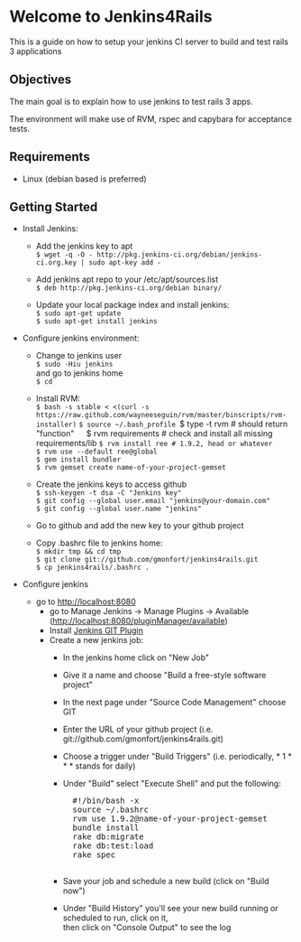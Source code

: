 Welcome to  Jenkins4Rails
=========================

This is a guide on how to setup your jenkins CI server to build and test rails 3 applications

Objectives
----------

The main goal is to explain how to use jenkins to test rails 3 apps. 

The environment will make use of RVM, rspec and capybara for acceptance tests.

Requirements
------------

* Linux (debian based is preferred)

Getting Started
---------------

* Install Jenkins:

	* Add the jenkins key to apt  
		`$ wget -q -O - http://pkg.jenkins-ci.org/debian/jenkins-ci.org.key | sudo apt-key add -`

	* Add jenkins apt repo to your /etc/apt/sources.list  
		`$ deb http://pkg.jenkins-ci.org/debian binary/`

	* Update your local package index and install jenkins:  
		`$ sudo apt-get update`  
		`$ sudo apt-get install jenkins`

* Configure jenkins environment:  

	* Change to jenkins user  
		`$ sudo -Hiu jenkins`  
		and go to jenkins home  
		`$ cd`

	* Install RVM:  
		`$ bash -s stable < <(curl -s https://raw.github.com/wayneeseguin/rvm/master/binscripts/rvm-installer)`
		`$ source ~/.bash_profile
		`$ type -t rvm # should return "function"`  
		`$ rvm requirements # check and install all missing requirements/lib 
		`$ rvm install ree # 1.9.2, head or whatever`  
		`$ rvm use --default ree@global`  
		`$ gem install bundler`  
		`$ rvm gemset create name-of-your-project-gemset`  

	* Create the jenkins keys to access github  
		`$ ssh-keygen -t dsa -C "Jenkins key"`  
		`$ git config --global user.email "jenkins@your-domain.com"`  
		`$ git config --global user.name "jenkins"`  

	* Go to github and add the new key to your github project
	
	* Copy .bashrc file to jenkins home:  
		`$ mkdir tmp && cd tmp`  
		`$ git clone git://github.com/gmonfort/jenkins4rails.git`  
		`$ cp jenkins4rails/.bashrc .`  

* Configure jenkins

	* go to [http://localhost:8080][localhost]  
		* go to Manage Jenkins -> Manage Plugins -> Available ([http://localhost:8080/pluginManager/available](http://localhost:8080/pluginManager/available "Available Plugins"))
		* Install [Jenkins GIT Plugin](https://wiki.jenkins-ci.org/display/JENKINS/Git+Plugin)
		* Create a new jenkins job:  
			* In the jenkins home click on "New Job"
			* Give it a name and choose "Build a free-style software project"
			* In the next page under "Source Code Management" choose GIT
			* Enter the URL of your github project (i.e. git://github.com/gmonfort/jenkins4rails.git)
			* Choose a trigger under "Build Triggers" (i.e. periodically, * 1 * * * stands for daily)
			* Under "Build" select "Execute Shell" and put the following:  
				<pre>
				#!/bin/bash -x  
				source ~/.bashrc  
				rvm use 1.9.2@name-of-your-project-gemset  
				bundle install  
				rake db:migrate  
				rake db:test:load  
				rake spec
				</pre>

			* Save your job and schedule a new build (click on "Build now")
			* Under "Build History" you'll see your new build running or scheduled to run, click on it,  
			  then click on "Console Output" to see the log


[localhost]: http://localhost:8080 "localhost port 8080"
<!-- vim: set ai ts=4 sts=4: -->
